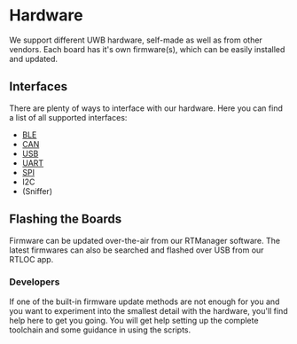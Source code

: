 # Hardware

We support different UWB hardware, self-made as well as from other vendors. Each board has it's own firmware(s), which can be easily installed and updated.

## Interfaces
There are plenty of ways to interface with our hardware. Here you can find a list of all supported interfaces:
 - [BLE](hw_interface_ble.html)
 - [CAN](hw_interface_can.html)
 - [USB](hw_interface_usb.html)
 - [UART](hw_interface_uart.html)
 - [SPI](hw_interface_spi.html)
 - I2C
 - (Sniffer)

## Flashing the Boards

Firmware can be updated over-the-air from our RTManager software. The latest firmwares can also be searched and flashed over USB from our RTLOC app.

### Developers
If one of the built-in firmware update methods are not enough for you and you want to experiment into the smallest detail with the hardware, you'll find help here to get you going.
You will get help setting up the complete toolchain and some guidance in using the scripts.